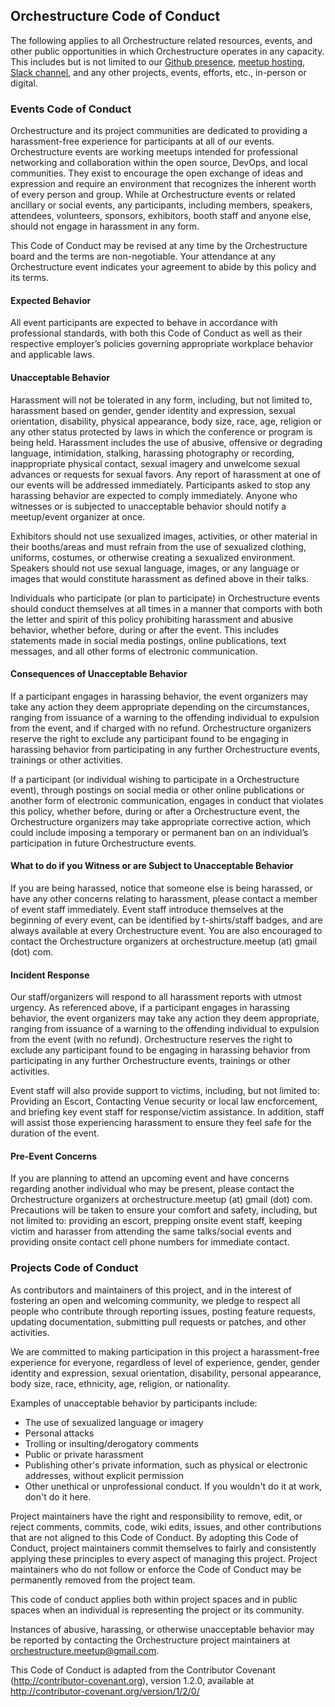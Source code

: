 ## Orchestructure Code of Conduct

The following applies to all Orchestructure related resources, events, and other public opportunities in which Orchestructure operates in any capacity. This includes but is not limited to our [Github presence](https://github.com/orchestructure), [meetup hosting](https://www.meetup.com/orchestructure/), [Slack channel](https://madeina2.slack.com/messages/C45JHC0A0/), and any other projects, events, efforts, etc., in-person or digital.

### Events Code of Conduct

Orchestructure and its project communities are dedicated to providing a harassment-free experience for participants at all of our events. Orchestructure events are working meetups intended for professional networking and collaboration within the open source, DevOps, and local communities. They exist to encourage the open exchange of ideas and expression and require an environment that recognizes the inherent worth of every person and group. While at Orchestructure events or related ancillary or social events, any participants, including members, speakers, attendees, volunteers, sponsors, exhibitors, booth staff and anyone else, should not engage in harassment in any form.

This Code of Conduct may be revised at any time by the Orchestructure board and the terms are non-negotiable. Your attendance at any Orchestructure event indicates your agreement to abide by this policy and its terms.

#### Expected Behavior

All event participants are expected to behave in accordance with professional standards, with both this Code of Conduct as well as their respective employer’s policies governing appropriate workplace behavior and applicable laws.

#### Unacceptable Behavior

Harassment will not be tolerated in any form, including, but not limited to, harassment based on gender, gender identity and expression, sexual orientation, disability, physical appearance, body size, race, age, religion or any other status protected by laws in which the conference or program is being held. Harassment includes the use of abusive, offensive or degrading language, intimidation, stalking, harassing photography or recording, inappropriate physical contact, sexual imagery and unwelcome sexual advances or requests for sexual favors. Any report of harassment at one of our events will be addressed immediately. Participants asked to stop any harassing behavior are expected to comply immediately. Anyone who witnesses or is subjected to unacceptable behavior should notify a meetup/event organizer at once.

Exhibitors should not use sexualized images, activities, or other material in their booths/areas and must refrain from the use of sexualized clothing, uniforms, costumes, or otherwise creating a sexualized environment. Speakers should not use sexual language, images, or any language or images that would constitute harassment as defined above in their talks.

Individuals who participate (or plan to participate) in Orchestructure events should conduct themselves at all times in a manner that comports with both the letter and spirit of this policy prohibiting harassment and abusive behavior, whether before, during or after the event. This includes statements made in social media postings, online publications, text messages, and all other forms of electronic communication.

#### Consequences of Unacceptable Behavior

If a participant engages in harassing behavior, the event organizers may take any action they deem appropriate depending on the circumstances, ranging from issuance of a warning to the offending individual to expulsion from the event, and if charged with no refund. Orchestructure organizers reserve the right to exclude any participant found to be engaging in harassing behavior from participating in any further Orchestructure events, trainings or other activities.

If a participant (or individual wishing to participate in a Orchestructure event), through postings on social media or other online publications or another form of electronic communication, engages in conduct that violates this policy, whether before, during or after a Orchestructure event, the Orchestructure organizers may take appropriate corrective action, which could include imposing a temporary or permanent ban on an individual’s participation in future Orchestructure events.

#### What to do if you Witness or are Subject to Unacceptable Behavior

If you are being harassed, notice that someone else is being harassed, or have any other concerns relating to harassment, please contact a member of event staff immediately. Event staff introduce themselves at the beginning of every event, can be identified by t-shirts/staff badges, and are always available at every Orchestructure event. You are also encouraged to contact the Orchestructure organizers at orchestructure.meetup (at) gmail (dot) com.

#### Incident Response

Our staff/organizers will respond to all harassment reports with utmost urgency. As referenced above, if a participant engages in harassing behavior, the event organizers may take any action they deem appropriate, ranging from issuance of a warning to the offending individual to expulsion from the event (with no refund). Orchestructure reserves the right to exclude any participant found to be engaging in harassing behavior from participating in any further Orchestructure events, trainings or other activities.

Event staff will also provide support to victims, including, but not limited to: Providing an Escort, Contacting Venue security or local law encforcement, and briefing key event staff for response/victim assistance. In addition, staff will assist those experiencing harassment to ensure they feel safe for the duration of the event.

#### Pre-Event Concerns

If you are planning to attend an upcoming event and have concerns regarding another individual who may be present, please contact the Orchestructure organizers at orchestructure.meetup (at) gmail (dot) com. Precautions will be taken to ensure your comfort and safety, including, but not limited to: providing an escort, prepping onsite event staff, keeping victim and harasser from attending the same talks/social events and providing onsite contact cell phone numbers for immediate contact.

### Projects Code of Conduct

As contributors and maintainers of this project, and in the interest of fostering
an open and welcoming community, we pledge to respect all people who contribute
through reporting issues, posting feature requests, updating documentation,
submitting pull requests or patches, and other activities.

We are committed to making participation in this project a harassment-free experience for
everyone, regardless of level of experience, gender, gender identity and expression,
sexual orientation, disability, personal appearance, body size, race, ethnicity, age,
religion, or nationality.

Examples of unacceptable behavior by participants include:

* The use of sexualized language or imagery
* Personal attacks
* Trolling or insulting/derogatory comments
* Public or private harassment
* Publishing other's private information, such as physical or electronic addresses,
 without explicit permission
* Other unethical or unprofessional conduct. If you wouldn't do it at work, don't do it here.

Project maintainers have the right and responsibility to remove, edit, or reject
comments, commits, code, wiki edits, issues, and other contributions that are not
aligned to this Code of Conduct. By adopting this Code of Conduct, project maintainers
commit themselves to fairly and consistently applying these principles to every aspect
of managing this project. Project maintainers who do not follow or enforce the Code of
Conduct may be permanently removed from the project team.

This code of conduct applies both within project spaces and in public spaces
when an individual is representing the project or its community.

Instances of abusive, harassing, or otherwise unacceptable behavior may be reported by contacting the Orchestructure project maintainers at <orchestructure.meetup@gmail.com>.

This Code of Conduct is adapted from the Contributor Covenant
(http://contributor-covenant.org), version 1.2.0, available at
http://contributor-covenant.org/version/1/2/0/
